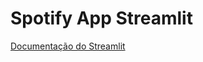 # Spotify App Streamlit

[Documentação do Streamlit](https://docs.streamlit.io/en/stable/index.html)
